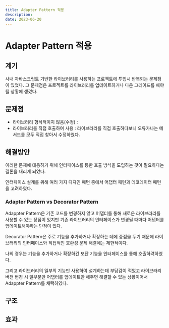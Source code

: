 ```yaml
---
title: Adapter Pattern 적용
description: 
date: 2023-06-20
---
```


# Adapter Pattern 적용 

## 계기

사내 자바스크립트 기반한 라이브러리를 사용하는 프로젝트에 투입시 반복되는 문제점이 있었다. 그 문제점은 프로젝트를 라이브러리를 업데이트하거나 다운 그레이드를 해야될 상황에 생겼다.

## 문제점

- 라이브러리 형식적이지 않음(수정) : 
- 라이브러리를 직접 호출하여 사용 : 라이브러리를 직접 호출하다보니 오류가나는 메서드를 모두 직접 찾아서 수정하였다.

  
## 해결방안 
이러한 문제에 대응하기 위해 인터페이스를 통한 호출 방식을 도입하는 것이 필요하다는 결론을 내리게 되었다.

인터페이스 설계를 위해 여러 가지 디자인 패턴 중에서 어댑터 패턴과 데코레이터 패턴을 고려하였다.

### Adapter Pattern vs Decorator Pattern


Adappter Pattern은 기존 코드를 변경하지 않고 어댑터를 통해 새로운 라이브러리를 사용할 수 있는 장점이 있지만 기존 라이브러리의 인터페이스가 변경될 때마다 어댑터를 업데이트해야하는 단점이 있다.

Decorator Pattern은 주로 기능을 추가하거나 확장하는 데에 중점을 두기 때문에 라이브러리의 인터페이스와 직접적인 호환성 문제 해결에는 제한적이다.

나의 경우는 기능을 추가하거나 확장하긴 보단 기능을 인터페이스를 통해 호출하려하였다. 

그리고 라이브러리의 일부의 기능만 사용하여  설계하는데 부담감이 적었고 라이브러리 버전 변경 시 일부분만 어댑터를 업데이트만 해주면 해결할 수 있는 상황이어서 Adappter Pattern를 채택하였다.


## 구조 


## 효과 
